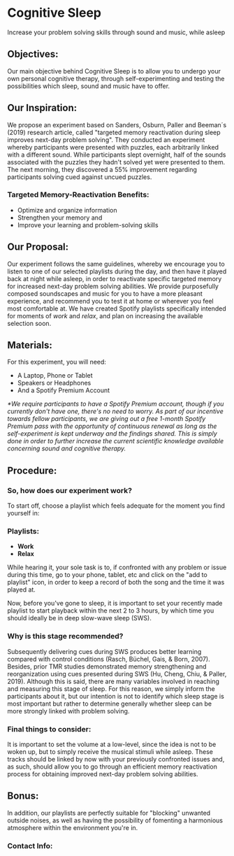# Cognitive Sleep

Increase your problem solving skills through sound and music, while asleep

## Objectives:

Our main objective behind Cognitive Sleep is to allow you to undergo your own personal cognitive therapy, through self-experimenting and testing the possibilities which sleep, sound and music have to offer.

## Our Inspiration:

We propose an experiment based on Sanders, Osburn, Paller and Beeman´s (2019) research article, called "targeted memory reactivation during sleep improves next-day problem solving". They conducted an experiment whereby participants were presented with puzzles, each arbitrarily linked with a different sound. While participants slept overnight, half of the sounds associated with the puzzles they hadn't solved yet were presented to them. The next morning, they discovered a 55% improvement regarding participants solving cued against uncued puzzles.

### Targeted Memory-Reactivation Benefits:

- Optimize and organize information
- Strengthen your memory and
- Improve your learning and problem-solving skills 

## Our Proposal:

Our experiment follows the same guidelines, whereby we encourage you to listen to one of our selected playlists during the day, and then have it played back at night while asleep, in order to reactivate specific targeted memory for increased next-day problem solving abilities. We provide purposefully composed soundscapes and music for you to have a more pleasant experience, and recommend you to test it at home or wherever you feel most comfortable at. We have created Spotify playlists specifically intended for moments of _work_ and _relax_, and plan on increasing the available selection soon. 

## Materials:
For this experiment, you will need:

- A Laptop, Phone or Tablet
- Speakers or Headphones
- And a Spotify Premium Account

_*We require participants to have a Spotify Premium account, though if you currently don't have one, there's no need to worry. As part of our incentive towards fellow participants, we are giving out a free 1-month Spotify Premium pass with the opportunity of continuous renewal as long as the self-experiment is kept underway and the findings shared. This is simply done in order to further increase the current scientific knowledge available concerning sound and cognitive therapy._


## Procedure:

### So, how does our experiment work? 

To start off, choose a playlist which feels adequate for the moment you find yourself in:

### Playlists:

- **Work**
- **Relax**

While hearing it, your sole task is to, if confronted with any problem or issue during this time, go to your phone, tablet, etc and click on the "add to playlist" icon, in order to keep a record of both the song and the time it was played at.

Now, before you've gone to sleep, it is important to set your recently made playlist to start playback within the next 2 to 3 hours, by which time you should ideally be in deep slow-wave sleep (SWS). 

### Why is this stage recommended?

Subsequently delivering cues during SWS produces better learning compared with control conditions (Rasch, Büchel, Gais, & Born, 2007). Besides, prior TMR studies demonstrated memory strengthening and reorganization using cues presented during SWS (Hu, Cheng, Chiu, & Paller, 2019). Although this is said, there are many variables involved in reaching and measuring this stage of sleep. For this reason, we simply inform the participants about it, but our intention is not to identify which sleep stage is most important but rather to determine generally whether sleep can be more strongly linked with problem solving.

### Final things to consider:

It is important to set the volume at a low-level, since the idea is not to be woken up, but to simply receive the musical stimuli while asleep. These tracks should be linked by now with your previously confronted issues and, as such, should allow you to go through an efficient memory reactivation process for obtaining improved next-day problem solving abilities. 

## Bonus:

In addition, our playlists are perfectly suitable for "blocking" unwanted outside noises, as well as having the possibility of fomenting a harmonious atmosphere within the environment you're in.

### Contact Info: 
